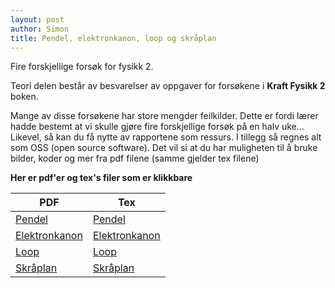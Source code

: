 ```yaml
---
layout: post
author: Simon
title: Pendel, elektronkanon, loop og skråplan
---
```

Fire forskjellige forsøk for fysikk 2.


Teori delen består av besvarelser av oppgaver for forsøkene i **Kraft Fysikk 2** boken.

Mange av disse forsøkene har store mengder feilkilder. Dette er fordi lærer hadde bestemt at vi skulle gjøre fire forskjellige forsøk på en halv uke...
Likevel, så kan du få nytte av rapportene som ressurs. I tillegg så regnes alt 
som OSS (open source software). Det vil si at du har muligheten til å bruke bilder, koder og mer fra pdf filene (samme gjelder tex filene)

**Her er pdf'er og tex's filer som er klikkbare**

| PDF                                          | Tex                                            |
|--------------------------------------------  |----------------------------------------        |
|[Pendel](/assets/pdf/pendel.pdf)              | [Pendel](/assets/tex/pendel.tex)               |
|[Elektronkanon](/assets/pdf/elektronkanon.pdf)| [Elektronkanon](/assets/tex/elektronKanon.tex) |
|[Loop](/assets/pdf/loop.pdf)                  | [Loop](/assets/tex/loop.tex)                   |
|[Skråplan](/assets/pdf/skraaplan.pdf)         | [Skråplan](/assets/tex/skraaplan.tex)          |
